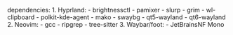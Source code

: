dependencies:
    1. Hyprland:
        - brightnessctl
        - pamixer
        - slurp
        - grim
        - wl-clipboard
        - polkit-kde-agent
        - mako
        - swaybg
        - qt5-wayland
        - qt6-wayland
    2. Neovim:
        - gcc
        - ripgrep
        - tree-sitter
    3. Waybar/foot:
        - JetBrainsNF Mono
